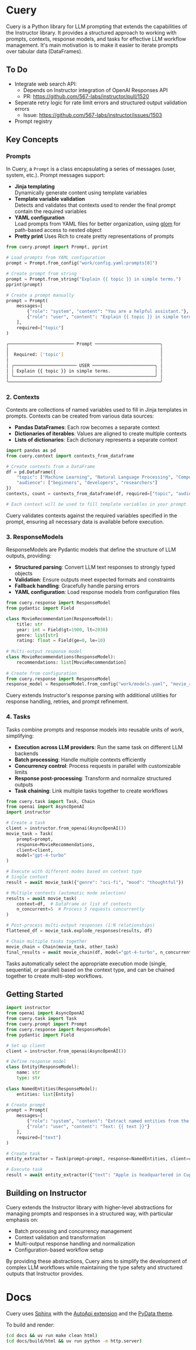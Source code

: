 # Cuery

Cuery is a Python library for LLM prompting that extends the capabilities of the Instructor library. It provides a structured approach to working with prompts, contexts, response models, and tasks for effective LLM workflow management. It's main motivation is to make it easier to iterate prompts over tabular data (DataFrames).

## To Do
- Integrate web search API:
  - Depends on Instructor integration of OpenAI Responses API
  - PR: https://github.com/567-labs/instructor/pull/1520
- Seperate retry logic for rate limit errors and structured output validation errors
  - Issue: https://github.com/567-labs/instructor/issues/1503
- Prompt registry


## Key Concepts

### Prompts

In Cuery, a `Prompt` is a class encapsulating a series of messages (user, system, etc.). Prompt messages support:

- **Jinja templating**  
    Dynamically generate content using template variables
- **Template variable validation**  
    Detects and validates that contexts used to render the final prompt contain the required variables
- **YAML configuration**  
    Load prompts from YAML files for better organization, using [glom](https://glom.readthedocs.io/en/latest/) for path-based access to nested object
- **Pretty print**
    Uses Rich to create pretty representations of prompts

```python
from cuery.prompt import Prompt, pprint

# Load prompts from YAML configuration
prompt = Prompt.from_config("work/config.yaml:prompts[0]")

# Create prompt from string
prompt = Prompt.from_string("Explain {{ topic }} in simple terms.")
pprint(prompt)

# Create a prompt manually
prompt = Prompt(
    messages=[
        {"role": "system", "content": "You are a helpful assistant."},
        {"role": "user", "content": "Explain {{ topic }} in simple terms."}
    ],
    required=["topic"]
)
```

``` bash
╭───────────────────────── Prompt ─────────────────────────╮
│                                                          │
│  Required: ['topic']                                     │
│                                                          │
│ ╭──────────────────────── USER ────────────────────────╮ │
│ │ Explain {{ topic }} in simple terms.                 │ │
│ ╰──────────────────────────────────────────────────────╯ │
╰──────────────────────────────────────────────────────────╯
```

### 2. Contexts

Contexts are collections of named variables used to fill in Jinja templates in prompts. Contexts can be created from various data sources:

- **Pandas DataFrames**: Each row becomes a separate context
- **Dictionaries of iterables**: Values are aligned to create multiple contexts
- **Lists of dictionaries**: Each dictionary represents a separate context

```python
import pandas as pd
from cuery.context import contexts_from_dataframe

# Create contexts from a DataFrame
df = pd.DataFrame({
    "topic": ["Machine Learning", "Natural Language Processing", "Computer Vision"],
    "audience": ["beginners", "developers", "researchers"]
})
contexts, count = contexts_from_dataframe(df, required=["topic", "audience"])

# Each context will be used to fill template variables in your prompt
```

Cuery validates contexts against the required variables specified in the prompt, ensuring all necessary data is available before execution.

### 3. ResponseModels

ResponseModels are Pydantic models that define the structure of LLM outputs, providing:

- **Structured parsing**: Convert LLM text responses to strongly typed objects
- **Validation**: Ensure outputs meet expected formats and constraints
- **Fallback handling**: Gracefully handle parsing errors
- **YAML configuration**: Load response models from configuration files

```python
from cuery.response import ResponseModel
from pydantic import Field

class MovieRecommendation(ResponseModel):
    title: str
    year: int = Field(gt=1900, lt=2030)
    genre: list[str]
    rating: float = Field(ge=0, le=10)
    
# Multi-output response model
class MovieRecommendations(ResponseModel):
    recommendations: list[MovieRecommendation]
    
# Create from configuration
from cuery.response import ResponseModel
response_model = ResponseModel.from_config("work/models.yaml", "movie_recommendations")
```

Cuery extends Instructor's response parsing with additional utilities for response handling, retries, and prompt refinement.

### 4. Tasks

Tasks combine prompts and response models into reusable units of work, simplifying:

- **Execution across LLM providers**: Run the same task on different LLM backends
- **Batch processing**: Handle multiple contexts efficiently
- **Concurrency control**: Process requests in parallel with customizable limits
- **Response post-processing**: Transform and normalize structured outputs
- **Task chaining**: Link multiple tasks together to create workflows

```python
from cuery.task import Task, Chain
from openai import AsyncOpenAI
import instructor

# Create a task
client = instructor.from_openai(AsyncOpenAI())
movie_task = Task(
    prompt=prompt,
    response=MovieRecommendations,
    client=client,
    model="gpt-4-turbo"
)

# Execute with different modes based on context type
# Single context
result = await movie_task({"genre": "sci-fi", "mood": "thoughtful"})

# Multiple contexts (automatic mode selection)
results = await movie_task(
    context=df,  # DataFrame or list of contexts
    n_concurrent=5  # Process 5 requests concurrently
)

# Post-process multi-output responses (1:N relationships)
flattened_df = movie_task.explode_responses(results, df)

# Chain multiple tasks together
movie_chain = Chain(movie_task, other_task)
final_results = await movie_chain(df, model="gpt-4-turbo", n_concurrent=5)
```

Tasks automatically select the appropriate execution mode (single, sequential, or parallel) based on the context type, and can be chained together to create multi-step workflows.

## Getting Started

```python
import instructor
from openai import AsyncOpenAI
from cuery.task import Task
from cuery.prompt import Prompt
from cuery.response import ResponseModel
from pydantic import Field

# Set up client
client = instructor.from_openai(AsyncOpenAI())

# Define response model
class Entity(ResponseModel):
    name: str
    type: str
    
class NamedEntities(ResponseModel):
    entities: list[Entity]

# Create prompt
prompt = Prompt(
    messages=[
        {"role": "system", "content": "Extract named entities from the text."},
        {"role": "user", "content": "Text: {{ text }}"}
    ],
    required=["text"]
)

# Create task
entity_extractor = Task(prompt=prompt, response=NamedEntities, client=client)

# Execute task
result = await entity_extractor({"text": "Apple is headquartered in Cupertino, California."})
```

## Building on Instructor

Cuery extends the Instructor library with higher-level abstractions for managing prompts and responses in a structured way, with particular emphasis on:

- Batch processing and concurrency management
- Context validation and transformation
- Multi-output response handling and normalization
- Configuration-based workflow setup

By providing these abstractions, Cuery aims to simplify the development of complex LLM workflows while maintaining the type safety and structured outputs that Instructor provides.

# Docs

Cuery uses [Sphinx](https://sphinx-autoapi.readthedocs.io/en/latest/) with the [AutoApi extension](https://sphinx-autoapi.readthedocs.io/en/latest/index.html) and the [PyData theme](https://pydata-sphinx-theme.readthedocs.io/en/stable/index.html).

To build and render:

``` bash
(cd docs && uv run make clean html)
(cd docs/build/html && uv run python -m http.server)
```